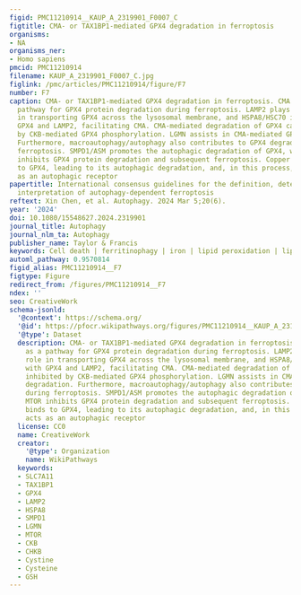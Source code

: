 ```yaml
---
figid: PMC11210914__KAUP_A_2319901_F0007_C
figtitle: CMA- or TAX1BP1-mediated GPX4 degradation in ferroptosis
organisms:
- NA
organisms_ner:
- Homo sapiens
pmcid: PMC11210914
filename: KAUP_A_2319901_F0007_C.jpg
figlink: /pmc/articles/PMC11210914/figure/F7
number: F7
caption: CMA- or TAX1BP1-mediated GPX4 degradation in ferroptosis. CMA serves as a
  pathway for GPX4 protein degradation during ferroptosis. LAMP2 plays a key role
  in transporting GPX4 across the lysosomal membrane, and HSPA8/HSC70 interacts with
  GPX4 and LAMP2, facilitating CMA. CMA-mediated degradation of GPX4 can be inhibited
  by CKB-mediated GPX4 phosphorylation. LGMN assists in CMA-mediated GPX4 degradation.
  Furthermore, macroautophagy/autophagy also contributes to GPX4 degradation during
  ferroptosis. SMPD1/ASM promotes the autophagic degradation of GPX4, whereas MTOR
  inhibits GPX4 protein degradation and subsequent ferroptosis. Copper directly binds
  to GPX4, leading to its autophagic degradation, and, in this process, TAX1BP1 acts
  as an autophagic receptor
papertitle: International consensus guidelines for the definition, detection, and
  interpretation of autophagy-dependent ferroptosis
reftext: Xin Chen, et al. Autophagy. 2024 Mar 5;20(6).
year: '2024'
doi: 10.1080/15548627.2024.2319901
journal_title: Autophagy
journal_nlm_ta: Autophagy
publisher_name: Taylor & Francis
keywords: Cell death | ferritinophagy | iron | lipid peroxidation | lipophagy | lysosome
automl_pathway: 0.9570814
figid_alias: PMC11210914__F7
figtype: Figure
redirect_from: /figures/PMC11210914__F7
ndex: ''
seo: CreativeWork
schema-jsonld:
  '@context': https://schema.org/
  '@id': https://pfocr.wikipathways.org/figures/PMC11210914__KAUP_A_2319901_F0007_C.html
  '@type': Dataset
  description: CMA- or TAX1BP1-mediated GPX4 degradation in ferroptosis. CMA serves
    as a pathway for GPX4 protein degradation during ferroptosis. LAMP2 plays a key
    role in transporting GPX4 across the lysosomal membrane, and HSPA8/HSC70 interacts
    with GPX4 and LAMP2, facilitating CMA. CMA-mediated degradation of GPX4 can be
    inhibited by CKB-mediated GPX4 phosphorylation. LGMN assists in CMA-mediated GPX4
    degradation. Furthermore, macroautophagy/autophagy also contributes to GPX4 degradation
    during ferroptosis. SMPD1/ASM promotes the autophagic degradation of GPX4, whereas
    MTOR inhibits GPX4 protein degradation and subsequent ferroptosis. Copper directly
    binds to GPX4, leading to its autophagic degradation, and, in this process, TAX1BP1
    acts as an autophagic receptor
  license: CC0
  name: CreativeWork
  creator:
    '@type': Organization
    name: WikiPathways
  keywords:
  - SLC7A11
  - TAX1BP1
  - GPX4
  - LAMP2
  - HSPA8
  - SMPD1
  - LGMN
  - MTOR
  - CKB
  - CHKB
  - Cystine
  - Cysteine
  - GSH
---
```

